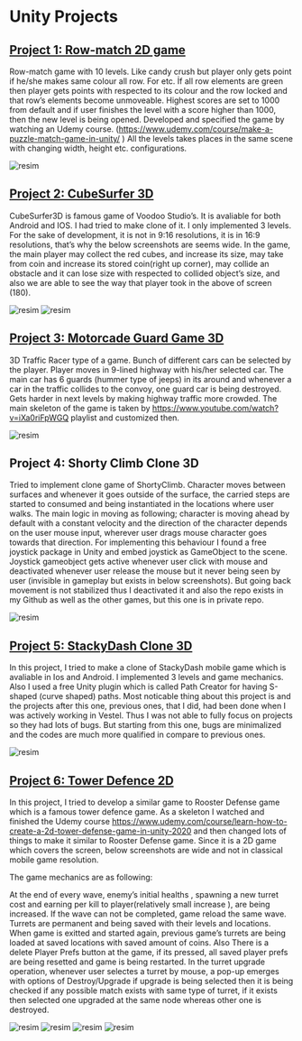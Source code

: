 

# Unity Projects

## [Project 1: Row-match 2D game](https://github.com/ataberkpazarr/Row-Match-type-2D-Puzzle-Game)

Row-match game with 10 levels. Like candy crush but player only gets point if he/she makes 
same colour all row. For etc. İf all row elements are green then player gets points with respected to its colour and the row 
locked and that row’s elements become unmoveable. Highest scores are set to 1000 from default and if user finishes the 
level with a score higher than 1000, then the new level is being opened. Developed and specified the game by watching an 
Udemy course. (https://www.udemy.com/course/make-a-puzzle-match-game-in-unity/ )
All the levels takes places in the same scene with changing width, height etc. configurations. 

![resim](https://user-images.githubusercontent.com/55497058/134746670-5bf0750b-8fd0-4552-ae76-fccfb7d66fd5.png)




## [Project 2: CubeSurfer 3D](https://github.com/ataberkpazarr/CubeSurfer3D)

CubeSurfer3D is famous game of Voodoo Studio’s. It is avaliable for both Android 
and IOS. I had tried to make clone of it.  I only implemented 3 levels. For the sake of development, it is not in 9:16 
resolutions, it is in 16:9 resolutions, that’s why the below screenshots are seems wide. In the game, the main 
player may collect the red cubes, and increase its size, may take from coin and increase its stored coin(right up 
corner), may collide an obstacle and it can lose size with respected to collided object’s size, and also we are 
able to see the way that player took in the above of screen (180). 

![resim](https://user-images.githubusercontent.com/55497058/134747121-45ab7023-a575-4c7d-9c7d-064844adc996.png)
![resim](https://user-images.githubusercontent.com/55497058/134747137-653eac56-120e-43b7-89c5-baaed401cc3b.png)





## [Project 3: Motorcade Guard Game 3D](https://github.com/ataberkpazarr/Motorcade-Guard-Unity-Project) 

3D Traffic Racer type of a game. Bunch of different cars can be selected by the 
player. Player moves in 9-lined highway with his/her selected car. The main car has 6 guards (hummer type of 
jeeps) in its around and whenever a car in the traffic collides to the convoy, one guard car is being destroyed. Gets
harder in next levels by making highway traffic more crowded. The main skeleton of the game is taken by 
https://www.youtube.com/watch?v=iXa0riFpWGQ playlist and customized then.

![resim](https://user-images.githubusercontent.com/55497058/134747565-a8ffa103-d3c6-46d9-bed3-7931542c995a.png)

## Project 4: Shorty Climb Clone 3D

Tried to implement clone game of ShortyClimb. Character moves between 
surfaces and whenever it goes outside of the surface, the carried steps are started to consumed and being 
instantiated in the locations where user walks. The main logic in moving as following; character is moving ahead 
by default with a constant velocity and the direction of the character depends on the user mouse input, 
wherever user drags mouse character goes towards that direction. For implementing this behaviour I found a 
free joystick package in Unity and embed joystick as GameObject to the scene. Joystick gameobject gets active 
whenever user click with mouse and deactivated whenever user release the mouse but it never being seen by 
user (invisible in gameplay but exists in below screenshots). But going back movement is not stabilized thus I deactivated it and also the repo exists in my 
Github as well as the other games, but this one is in private repo.

![resim](https://user-images.githubusercontent.com/55497058/134748132-87f9beb4-dd64-49e6-aa88-065375503f51.png)

## [Project 5: StackyDash Clone 3D](https://github.com/ataberkpazarr/Stacky-Dash-Clone) 

In this project, I tried to make a clone of StackyDash mobile game which is avaliable in 
Ios and Android. I implemented 3 levels and game mechanics. Also I used a free Unity plugin which is called Path Creator 
for having S-shaped (curve shaped) paths. Most noticable thing about this project is and the projects after this one, previous ones, that I 
did, had been done when I was actively working in Vestel. Thus I was not able to fully focus on projects so they had lots 
of bugs. But starting from this one, bugs are minimalized and the codes are much more qualified in compare to previous ones.

![resim](https://user-images.githubusercontent.com/55497058/134748662-1627ab29-d531-4535-aa67-1797bf064e13.png)

## [Project 6: Tower Defence 2D](https://github.com/ataberkpazarr/Tower-Defence-2D)

In this project, I tried to develop a similar game to Rooster Defense game which is a famous tower defence game. As a skeleton I watched and 
finished the Udemy course https://www.udemy.com/course/learn-how-to-create-a-2d-tower-defense-game-in-unity-2020 and then changed lots of things to make it similar to Rooster Defense game. Since it is a 2D game which covers the screen, below screenshots are wide and not in classical mobile game resolution.

The game mechanics are as following:

At the end of every wave, enemy’s initial healths , spawning a new turret cost and earning per kill to 
player(relatively small increase ), are being increased. If the wave can not be completed, game reload 
the same wave. Turrets are permanent and being saved with their levels and locations. When game 
is exitted and started again, previous game’s turrets are being loaded at saved locations with saved 
amount of coins. Also There is a delete Player Prefs button at the game, if its pressed, all saved player 
prefs are being resetted and game is being restarted. In the turret upgrade operation, whenever user 
selectes a turret by mouse, a pop-up emerges with options of Destroy/Upgrade if upgrade is being 
selected then it is being checked if any possible match exists with same type of turret, if it exists then 
selected one upgraded at the same node whereas other one is destroyed.

![resim](https://user-images.githubusercontent.com/55497058/134749031-fce78c63-4bc9-4822-8f2c-0858f45dac60.png)
![resim](https://user-images.githubusercontent.com/55497058/134749090-e86f4a8a-6317-4eaa-af68-df1d352363d2.png)
![resim](https://user-images.githubusercontent.com/55497058/134749153-9b51a756-3566-4302-a96e-93ac04844d4a.png)
![resim](https://user-images.githubusercontent.com/55497058/134749178-2468de7a-7d01-442d-a2f5-6a042000aa5b.png)



